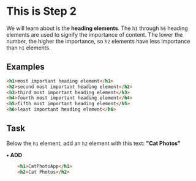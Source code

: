 # This is Step 2

We will learn about is the **heading elements**. The ``h1`` through ``h6`` heading elements are used to signify the importance of content. The lower the number, the higher the importance, so ``h2`` elements have less importance than ``h1`` elements.

## Examples

```HTML
<h1>most important heading element</h1>
<h2>second most important heading element</h2>
<h3>third most important heading element</h3>
<h4>fourth most important heading element</h4>
<h5>fifth most important heading element</h5>
<h6>least important heading element</h6>
```

## Task

Below the ``h1`` element, add an ``h2`` element with this text: **"Cat Photos"**

**• ADD**

```HTML
    <h1>CatPhotoApp</h1>
    <h2>Cat Photos</h2>
```

